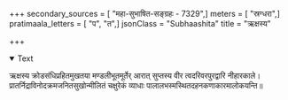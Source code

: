 +++
secondary_sources = [ "महा-सुभाषित-सङ्ग्रहः - 7329",]
meters = [ "स्रग्धरा",]
pratimaala_letters = [ "प", "त",]
jsonClass = "Subhaashita"
title = "ऋक्षस्य"

+++

<details open><summary>Text</summary>

ऋक्षस्य क्रोडसंधिप्रहितमुखतया मण्डलीभूतमूर्तेर् आरात् सुप्तस्य वीर त्वदरिवरपुरद्वारि नीहारकाले।  
प्रातर्निद्राविनोदक्रमजनितसुखोन्मीलितं चक्षुरेकं व्याधाः पालालभस्मस्थितदहनकणाकारमालोकयन्ति॥
</details>
